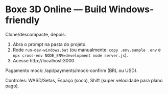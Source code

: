 # Boxe 3D Online — Build Windows-friendly

Clone/descompacte, depois:

1. Abra o prompt na pasta do projeto.
2. Rode `run-dev-windows.bat` (ou manualmente: `copy .env.sample .env` e `npx cross-env NODE_ENV=development node server.js`).
3. Acesse http://localhost:3000

Pagamento mock: /api/payments/mock-confirm (BRL ou USD).

Controles: WASD/Setas, Espaço (soco), Shift (super velocidade para plano pago).
